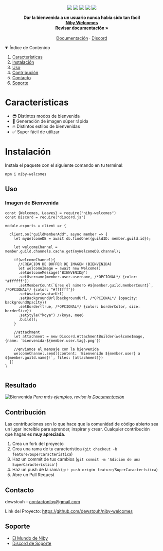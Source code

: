 
<p align="center">
   <img src="https://img.shields.io/npm/dt/niby-welcomes?style=for-the-badge">
   <img src="https://img.shields.io/github/stars/dewstouh/niby-welcomes.svg?style=for-the-badge">
   <img src="https://img.shields.io/github/issues/dewstouh/niby-welcomes.svg?style=for-the-badge">
   <img src="https://img.shields.io/npm/v/niby-welcomes?style=for-the-badge">
   <img src="https://img.shields.io/github/license/dewstouh/niby-welcomes.svg?style=for-the-badge">
</p>   



  <p align="center">
    <strong> Dar la bienvenida a un usuario nunca había sido tan fácil <br> <a href="https://nibywelcomes.netlify.app/"> Niby Welcomes </a></strong>
    <br />
    <a href="https://nibywelcomes.netlify.app/"><strong>Revisar documentación »</strong></a>
    <br />
    <br />
    <a href="https://nibywelcomes.netlify.app/">Documentación</a>
    ·
    <a href="https://discord.gg/MBPsvcphGf">Discord</a>
  </p>
</p>


<!-- TABLE OF CONTENTS -->
<details open="open">
  <summary>Índice de Contenido</summary>
  <ol>
    <li>
      <a href="#features">Características</a>
      <ul>
      </ul>
    </li>
    <li>
     <a href="#installation">Instalación</a>
    </li>
    <li><a href="#usage">Uso</a></li>
    <li><a href="#contributing">Contribución</a></li>
    <li><a href="#contact">Contacto</a></li>
    <li><a href="#credits">Soporte</a></li>
  </ol>
</details>



<!-- ABOUT THE PROJECT -->
# Características

* 😎 Distintos modos de bienvenida 
* 🚀 Generación de imagen súper rápida
* 🔥 Distintos estilos de bienvenidas
* ✅ Super fácil de utilizar


# Instalación

Instala el paquete con el siguiente comando en tu terminal:

```JS
npm i niby-welcomes
```

<!-- EJEMPLOS DE USO -->
## Uso
### Imagen de Bienvenida
```JS
const {Welcomes, Leaves} = require("niby-welcomes")
const Discord = require("discord.js")

module.exports = client => {

  client.on("guildMemberAdd", async member => {
    let myWelcomeDB = await db.findOne({guildID: member.guild.id});

    let welcomeChannel = member.guild.channels.cache.get(myWelcomeDB.channel);

    if(welcomeChannel){ 
      //CREACIÓN DE BUFFER DE IMAGEN (BIENVENIDA)
      let welcomeImage = await new Welcome()
      .setWelcomeMessage("BIENVENID@")
      .setUsername(member.user.username, /*OPCIONAL*/ {color: "#ffffff"})
      .setMemberCount(`Eres el número #${member.guild.memberCount}`, /*OPCIONAL*/ {color: "#ffffff"})
      .setAvatar(avatarUrl)
      .setBackgroundUrl(backgroundUrl, /*OPCIONAL*/ {opacity: backgroundOpacity})
      .setBorder(true, /*OPCIONAL*/ {color: borderColor, size: borderSize})
      .setStyle("koya") //koya, mee6
      .build();
    }

    //attachment
    let attachment = new Discord.AttachmentBuilder(welcomeImage, {name: `bienvenida-${member.user.tag}.png`})

    //enviamos el mensaje con la bienvenida
    welcomeChannel.send({content: `Bienvenido ${member.user} a ${member.guild.name}!`, files: [attachment]})
  })
}


```
## Resultado
![Bienvenida](https://i.ibb.co/Wv5WWvH/koya-dewstouh-1088.png)
_Para más ejemplos, revisa la [Documentación](https://nibywelcomes.netlify.app/)_


<!-- CONTRIBUTING -->
## Contribución

Las contribuciones son lo que hace que la comunidad de código abierto sea un lugar increíble para aprender, inspirar y crear. Cualquier contribución que hagas es **muy apreciada**.

1. Crea un fork del proyecto
2. Crea una rama de tu característica (`git checkout -b feature/SuperCaracterística`)
3. Haz un commit de tus cambios (`git commit -m 'Adición de una SuperCaracterística'`)
4. Haz un push de la rama (`git push origin feature/SuperCaracterística`)
5. Abre un Pull Request

<!-- CONTACT -->
## Contacto

dewstouh - contactoniby@gmail.com

Link del Proyecto: https://github.com/dewstouh/niby-welcomes



<!-- Soporte -->
## Soporte
* [El Mundo de Niby](https://discord.gg/MBPsvcphGf)
* [Discord de Soporte](https://discord.gg/MBPsvcphGf)